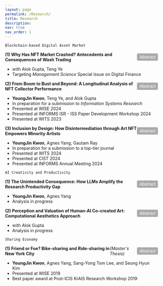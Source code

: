 ```yaml
---
layout: page
permalink: /Research/
title: Research
description:
nav: true
nav_order: 1
---
```


<!-- 1) Styles for the container, the title+button row, and the abstract button -->
<style>
  .paper-container {
    margin-bottom: 10px; /* Space between papers */
  }
  .paper-title-line {
    display: flex;
    justify-content: space-between; /* Title on left, button on right */
    align-items: center;
    margin-bottom: 4px;            /* Slight spacing below the line */
  }
  .abstract-button {
    background-color: #aaa;  /* Gray background */
    color: #ffffff;          /* White text */
    border: none;            /* Remove default border */
    border-radius: 4px;      /* Slightly round corners */
    padding: 4px 8px;        /* Spacing inside the button */
    cursor: pointer;
    font-size: 0.9rem;
    font-family: sans-serif;
  }
  .abstract-button:hover {
    background-color: #888;  /* Darker gray on hover */
  }
</style>

<!-- 2) Simple JavaScript toggle function -->
<script>
function toggleAbstract(id) {
  const element = document.getElementById(id);
  element.style.display = (element.style.display === "none") ? "block" : "none";
}
</script>

`Blockchain-based Digital Asset Market`

<!-- Paper 1 -->
<div class="paper-container">
  <div class="paper-title-line">
    <b>(1) Why Has NFT Market Crashed? Antecedents and Consequences of Wash Trading</b>
    <button class="abstract-button" onclick="toggleAbstract('abstract1')">Abstract</button>
  </div>
  <ul>
    <li>with Alok Gupta, Teng Ye</li>
    <li>Targeting <i>Management Science</i> Special Issue on Digital Finance</li>
  </ul>

  <div id="abstract1" style="display: none; margin-top: 5px;">
    <p>Abstract coming soon...</p>
  </div>
</div>

<!-- Paper 2 -->
<div class="paper-container">
  <div class="paper-title-line">
    <b>(2) From Boom to Bust and Beyond: A Longitudinal Analysis of NFT Collector Performance</b>
    <button class="abstract-button" onclick="toggleAbstract('abstract2')">Abstract</button>
  </div>
  <ul>
    <li><b>YoungJin Kwon</b>, Teng Ye, and Alok Gupta</li>
    <li>In preparation for a submission to <i>Information Systems Research</i></li>
    <li>Presented at WISE 2024</li>
    <li>Presented at INFORMS ISR - ISS Paper Development Workshop 2024</li>
    <li>Presented at WITS 2023</li>
  </ul>

  <div id="abstract2" style="display: none; margin-top: 5px;">
    <p>As digital technologies create new products and services, new market participants exhibit diverse sets of behaviors that are rarely predicted by the singular theoretical lens.  IS research has taken the lead in examining user behaviors and developed new measures and even theoretical paradigms to examine emerging products and markets (Bapna et al., 2004).  The rise of Non-Fungible Tokens (NFTs) has attracted global attention and significant investment; however, collector/investor strategies and their investment performance in this nascent market remain largely unexplored.  This paper systematically analyzes the performance of different collector groups in the NFT market using transaction data from prominent NFT art collections.  We examine portfolio returns and realized returns across several collector groups, identified through cluster analysis, where the emphasis was on identifying and interpreting distinct behaviors that might indicate different strategic or tactical investor goals. The study discovers and analyzes trader activities through a significant boom-bust cycle that is discernible through overall market valuation, turnover, volatility, and trading characteristics. The key findings of our study reveal that NFT markets do not show a close resemblance to art collector markets, nor do they exhibit the characteristics of investing markets.  In particular, we find: i) Contrary to expectations from traditional art economics, art collectors who prioritize holding NFTs for an extended period (Buy-and-Holder investors) outperform speculators who chase popular NFTs (Popularity Investors); ii) collectors who concentrate their investments in extremely high-priced NFTs (Masterpiece Collectors) underperform, despite the high demand for such NFTs; iii) collectors with extensive trading experience (Active Traders) tend to outperform, but this advantage is limited to those who entered the market during pre-boom or boom periods; iv) outperforming collector groups tend to minimize extrapolation of past returns but maximize participation in early NFT sales.  Overall, our research provides valuable contributions to the growing literature on blockchain-based digital asset markets and art economics, offering insights into investor behavior, market efficiency, and the dynamics of boom-bust cycles.</p>
  </div>
</div>

<!-- Paper 3 -->
<div class="paper-container">
  <div class="paper-title-line">
    <b>(3) Inclusion by Design: How Disintermediation through Art NFT Empowers Minority Artists</b>
    <button class="abstract-button" onclick="toggleAbstract('abstract3')">Abstract</button>
  </div>
  <ul>
    <li><b>YoungJin Kwon</b>, Agnes Yang, Gautam Ray</li>
    <li>In preparation for a submission to a top-tier journal</li>
    <li>Presented at WITS 2024</li>
    <li>Presented at CIST 2024</li>
    <li>Presented at INFORMS Annual Meeting 2024</li>
  </ul>

  <div id="abstract3" style="display: none; margin-top: 5px;">
    <p>Abstract coming soon...</p>
  </div>
</div>

`AI Creativity and Productivity`

<!-- Paper 4 -->
<div class="paper-container">
  <div class="paper-title-line">
    <b>(1) The Unintended Consequence: How LLMs Amplify the Research Productivity Gap</b>
    <button class="abstract-button" onclick="toggleAbstract('abstract5')">Abstract</button>
  </div>
  <ul>
    <li><b>YoungJin Kwon</b>, Agnes Yang</li>
    <li>Analysis in progress</li>
  </ul>

  <div id="abstract5" style="display: none; margin-top: 5px;">
    <p>There is a lot of buzz about how large language models (LLMs) might impact knowledge workers' productivity, but how heterogeneous will these impacts be? Non-native English-speaking (NNES) researchers have traditionally faced disadvantages in academic writing (Liao et al., 2024). In this study, we examine how the introduction of LLMs has amplified or diminished the research productivity gap between NNES and native English-speaking (NES) researchers. We analyze data from 4,582 computer science scholars across 194 top-ranked universities, spanning 2018 to 2024, with a total of 251,124 research papers. Our difference-in-differences and generalized synthetic control estimations reveal that, after the introduction of LLMs, NES researchers produced 4.6% more papers than NNES researchers. This gap remains robust across other measures: a 3.5% difference in the number of papers as a first-author and a 1% gap in the number of top-tier conference papers. Our findings indicate that LLMs may have exacerbated disparities between advantaged and disadvantaged groups, even among knowledge-based workers.</p>
  </div>
</div>

<!-- Paper 5 -->
<div class="paper-container">
  <div class="paper-title-line">
    <b>(2) Perception and Valuation of Human-AI Co-created Art: Computational Aesthetics Approach</b>
    <button class="abstract-button" onclick="toggleAbstract('abstract4')">Abstract</button>
  </div>
  <ul>
    <li>with Alok Gupta</li>
    <li>Analysis in progress</li>
  </ul>

  <div id="abstract4" style="display: none; margin-top: 5px;">
    <p>Abstract coming soon...</p>
  </div>
</div>

`Sharing Economy`

<!-- Paper 6 -->
<div class="paper-container">
  <div class="paper-title-line">
    <b>(1) Friend or Foe? Bike-sharing and Ride-sharing in New York City</b> <i>(Master's Thesis)</i>
    <button class="abstract-button" onclick="toggleAbstract('abstract6')">Abstract</button>
  </div>
  <ul>
    <li><b>YoungJin Kwon</b>, Agnes Yang, Sang-Yong Tom Lee, and Seung Hyun Kim</li>
    <li>Presented at WISE 2019</li>
    <li>Best paper award at Post-ICIS KrAIS Research Workshop 2019</li>
  </ul>

  <div id="abstract6" style="display: none; margin-top: 5px;">
    <p>App-based bike-sharing platforms are rapidly transforming urban transportation. This study investigates how bike-sharing platforms influence demand for ride-sharing services, with a focus on platform interaction. To measure this effect, we use spatiotemporally staggered expansions of Citi Bike, New York City’s largest bike-sharing service, as a natural experiment. We examine the treatment effects on ride-sharing services (Uber, Lyft) and Yellow taxi demand across the city. Our novel identification strategy, geographically nearest neighbor matching, is based on 0.38 billion individual trip records. This research contributes to the sharing economy literature in Information Systems (IS). To our knowledge, it is one of the first studies to explore interactions between app-based sharing platforms. Understanding how people connect different shared mobility services has never been more important. We argue that this study lays the foundation for future research on sharing-to-sharing mobility interactions.</p>
  </div>
</div>
